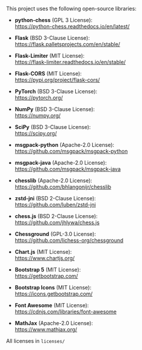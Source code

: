 This project uses the following open-source libraries:

- **python-chess** (GPL 3 License):  
  https://python-chess.readthedocs.io/en/latest/

- **Flask** (BSD 3-Clause License):  
  https://flask.palletsprojects.com/en/stable/

- **Flask-Limiter** (MIT License):  
  https://flask-limiter.readthedocs.io/en/stable/

- **Flask-CORS** (MIT License):  
  https://pypi.org/project/flask-cors/

- **PyTorch** (BSD 3-Clause License):  
  https://pytorch.org/

- **NumPy** (BSD 3-Clause License):  
  https://numpy.org/

- **SciPy** (BSD 3-Clause License):  
  https://scipy.org/

- **msgpack-python** (Apache-2.0 License):  
  https://github.com/msgpack/msgpack-python

- **msgpack-java** (Apache-2.0 License):  
  https://github.com/msgpack/msgpack-java

- **chesslib** (Apache-2.0 License):  
  https://github.com/bhlangonijr/chesslib

- **zstd-jni** (BSD 2-Clause License):  
  https://github.com/luben/zstd-jni

- **chess.js** (BSD 2-Clause License):  
  https://github.com/jhlywa/chess.js

- **Chessground** (GPL-3.0 License):  
  https://github.com/lichess-org/chessground

- **Chart.js** (MIT License):  
  https://www.chartjs.org/

- **Bootstrap 5** (MIT License):  
  https://getbootstrap.com/

- **Bootstrap Icons** (MIT License):  
  https://icons.getbootstrap.com/

- **Font Awesome** (MIT License):  
  https://cdnjs.com/libraries/font-awesome

- **MathJax** (Apache-2.0 License):  
  https://www.mathjax.org/

All licenses in `licenses/`
